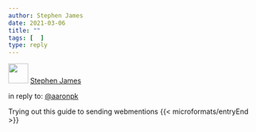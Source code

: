 ```yaml
---
author: Stephen James
date: 2021-03-06
title: ""
tags: [  ]
type: reply
---
```

<div class="h-entry">
	<div class="u-author h-card">
  		<img src="" class="u-photo" width="40">
  		<a href="https://strandlines.blog" class="u-url p-name">Stephen James</a>
	</div>
<p>in reply to: <a class="u-in-reply-to" href="https://aaronparecki.com/2018/06/30/11/your-first-webmention">@aaronpk</a></p>
<p class="e-content"> Trying out this guide to sending webmentions
{{< microformats/entryEnd >}}